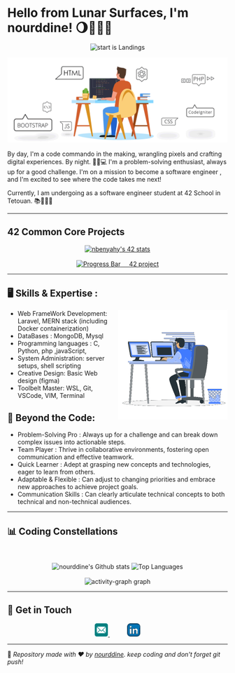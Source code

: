 # Hello from Lunar Surfaces, I'm nourddine! 🌖👨‍💻✨ 
<p align="center">
  <img src="https://komarev.com/ghpvc/?username=nourddine-benyahya&label=nourddine+benyahya&color=green" alt="start is Landings"/>
</p>

<p align="center">
  <img src="/image.gif" alt="start is Landings"/>
</p>

By day, I'm a code commando in the making, wrangling pixels and crafting digital experiences. By night. 🚀🦆💻 I'm a problem-solving enthusiast, always up for a good challenge. I'm on a mission to become a software engineer , and I'm excited to see where the code takes me next!

Currently, I am undergoing as a software engineer student at 42 School in Tetouan. 📚👨‍💻🚀

---

## 42 Common Core Projects

<div align="center">

[![nbenyahy's 42 stats](https://badge.mediaplus.ma/darkblue/nbenyahy)](https://github.com/oakoudad/badge42)
  <br><br>
  <a href="https://github.com/nourddine-benyahya/42-Common-Core-Projects/tree/main">
	  <img src="https://progress-bar.dev/8/?scale=15&title=Projects&width=600&color=babaca&suffix=/15" alt="Progress Bar"> 
&nbsp;&nbsp;&nbsp;
  	  42 project
   </a> 
</div>


---

## 🖥️  Skills & Expertise :

<picture>
  <img align="right" src="coding.gif" width = 250px>
</picture>

- Web FrameWork Development: Laravel, MERN stack (including Docker containerization)
- DataBases : MongoDB, Mysql
- Programming languages : C, Python, php ,javaScript,
- System Administration: server setups, shell scripting
- Creative Design: Basic Web design (figma)
- Toolbelt Master: WSL, Git, VSCode, VIM, Terminal

## 🚀 Beyond the Code: ‍

- Problem-Solving Pro : Always up for a challenge and can break down complex issues into actionable steps.
- Team Player : Thrive in collaborative environments, fostering open communication and effective teamwork.
- Quick Learner : Adept at grasping new concepts and technologies, eager to learn from others.
- Adaptable & Flexible : Can adjust to changing priorities and embrace new approaches to achieve project goals.
- Communication Skills : Can clearly articulate technical concepts to both technical and non-technical audiences.

---
## 📊 Coding Constellations

<div align="center">
	<br></br>
	<img src="https://github-readme-stats.vercel.app/api?username=nourddine-benyahya&show_icons=true&locale=en&layout=compact&line_height=20&title_color=7A7ADB&icon_color=2234AE&text_color=D3D3D3&bg_color=0,000000,130F40" alt="nourddine's Github stats">
 	<img src="https://github-readme-stats.vercel.app/api/top-langs/?username=nourddine-benyahya&layout=compact&theme=midnight-purple" alt="Top Languages" />
	<br></br>
  	<img src="https://github-readme-activity-graph.vercel.app/graph?username=nourddine-benyahya&radius=16&theme=react&area=true&order=5" height="300" alt="activity-graph graph"  />
</div>

---

## 📡 Get in Touch

<div align="center">
  <a href="mailto:nourddine.benyahya02@gmail.com">
    <img src="/emaill.png" width="30" height="30" />
  </a>
&nbsp;&nbsp;&nbsp;&nbsp;&nbsp;&nbsp;&nbsp;&nbsp;&nbsp;
    <a href="https://www.linkedin.com/in/nourddine-benyahya">
    <img src="/linkedin.png" width="30" height="30" />
  </a>
</div>

---

🦆 _Repository made with ❤️ by [nourddine](https://github.com/nourddine-benyahya). keep coding and don't forget git push!_



